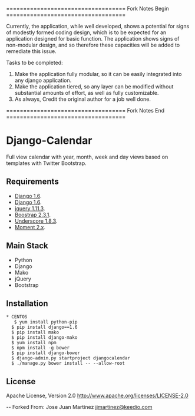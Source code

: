 ===================================   Fork Notes Begin   ===================================

Currently, the application, while well developed, shows a potential for signs of modestly formed coding design, which is to be expected for an application designed for basic function. The application shows signs of non-modular design, and so therefore these capacities will be added to remediate this issue.

Tasks to be completed:

1. Make the application fully modular, so it can be easily integrated into any django application.
2. Make the application tiered, so any layer can be modified without substantial amounts of effort, as well as fully customizable.
3. As always, Credit the original author for a job well done.


===================================   Fork Notes End   ===================================

Django-Calendar
=======================================
Full view calendar with year, month, week and day views based on templates with Twitter Bootstrap. 


Requirements
------------
- [Django 1.6](https://www.djangoproject.com/).
- [Django 1.6](http://www.makotemplates.org/).
- [jquery 1.11.3](https://jquery.com/).
- [Boostrap 2.3.1](http://getbootstrap.com/).
- [Underscore 1.8.3](http://underscorejs.org/).
- [Moment 2.x](http://momentjs.com/).


Main Stack
----------
   * Python 
   * Django 
   * Mako
   * jQuery
   * Bootstrap


Installation
------------
    * CENTOS
	   $ yum install python-pip
      $ pip install django==1.6
      $ pip install mako
      $ pip install django-mako
      $ yum install npm
      $ npm install -g bower
      $ pip install django-bower
      $ django-admin.py startproject djangocalendar
      $ ./manage.py bower install -- --allow-root


License
-------
Apache License, Version 2.0
http://www.apache.org/licenses/LICENSE-2.0

-- Forked From:
Jose Juan Martínez <jjmartinez@keedio.com>
